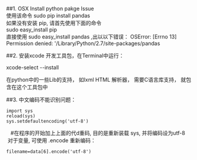 ##1. OSX Install python pakge Issue<br>
使用该命令 sudo pip install pandas <br>
如果没有安装 pip, 请首先使用下面的命令<br>
 sudo easy_install pip <br>
直接使用 
   sudo easy_install pandas ,出以以下错误：
   OSError: [Errno 13] Permission denied: '/Library/Python/2.7/site-packages/pandas 

##2. 安装xcode 开发工具包，在Terminal中运行：<br>

   xcode-select --install <br>
   
   在python中的一些Lib的支持， 如lxml HTML 解析器， 需要C语言库支持， 就包含在这个工具包中
   
##3. 中文编码不能识别问题：

    import sys
    reload(sys)
    sys.setdefaultencoding('utf-8')
    
    #在程序的开始加上上面的代d重码, 目的是重新装载 sys, 并将编码设为utf-8
    对于变量, 可使用 .encode 重新编码：
    
    filename=data[6].encode('utf-8')
